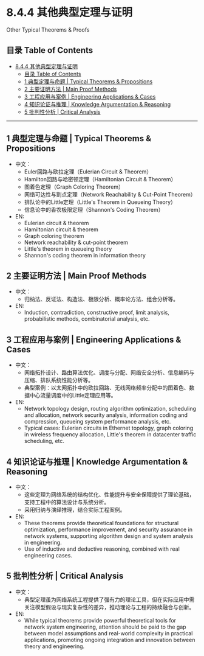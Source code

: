# 8.4.4 其他典型定理与证明

Other Typical Theorems & Proofs

## 目录 Table of Contents

- [8.4.4 其他典型定理与证明](#844-其他典型定理与证明)
  - [目录 Table of Contents](#目录-table-of-contents)
  - [1 典型定理与命题 | Typical Theorems \& Propositions](#1-典型定理与命题--typical-theorems--propositions)
  - [2 主要证明方法 | Main Proof Methods](#2-主要证明方法--main-proof-methods)
  - [3 工程应用与案例 | Engineering Applications \& Cases](#3-工程应用与案例--engineering-applications--cases)
  - [4 知识论证与推理 | Knowledge Argumentation \& Reasoning](#4-知识论证与推理--knowledge-argumentation--reasoning)
  - [5 批判性分析 | Critical Analysis](#5-批判性分析--critical-analysis)

---

## 1 典型定理与命题 | Typical Theorems & Propositions

- 中文：
  - Euler回路与欧拉定理（Eulerian Circuit & Theorem）
  - Hamilton回路与哈密顿定理（Hamiltonian Circuit & Theorem）
  - 图着色定理（Graph Coloring Theorem）
  - 网络可达性与割点定理（Network Reachability & Cut-Point Theorem）
  - 排队论中的Little定理（Little's Theorem in Queueing Theory）
  - 信息论中的香农极限定理（Shannon's Coding Theorem）
- EN:
  - Eulerian circuit & theorem
  - Hamiltonian circuit & theorem
  - Graph coloring theorem
  - Network reachability & cut-point theorem
  - Little's theorem in queueing theory
  - Shannon's coding theorem in information theory

## 2 主要证明方法 | Main Proof Methods

- 中文：
  - 归纳法、反证法、构造法、极限分析、概率论方法、组合分析等。
- EN:
  - Induction, contradiction, constructive proof, limit analysis, probabilistic methods, combinatorial analysis, etc.

## 3 工程应用与案例 | Engineering Applications & Cases

- 中文：
  - 网络拓扑设计、路由算法优化、调度与分配、网络安全分析、信息编码与压缩、排队系统性能分析等。
  - 典型案例：以太网拓扑中的欧拉回路、无线网络频率分配中的图着色、数据中心流量调度中的Little定理应用等。
- EN:
  - Network topology design, routing algorithm optimization, scheduling and allocation, network security analysis, information coding and compression, queueing system performance analysis, etc.
  - Typical cases: Eulerian circuits in Ethernet topology, graph coloring in wireless frequency allocation, Little's theorem in datacenter traffic scheduling, etc.

## 4 知识论证与推理 | Knowledge Argumentation & Reasoning

- 中文：
  - 这些定理为网络系统的结构优化、性能提升与安全保障提供了理论基础，支持工程中的算法设计与系统分析。
  - 采用归纳与演绎推理，结合实际工程案例。
- EN:
  - These theorems provide theoretical foundations for structural optimization, performance improvement, and security assurance in network systems, supporting algorithm design and system analysis in engineering.
  - Use of inductive and deductive reasoning, combined with real engineering cases.

## 5 批判性分析 | Critical Analysis

- 中文：
  - 典型定理虽为网络系统工程提供了强有力的理论工具，但在实际应用中需关注模型假设与现实复杂性的差异，推动理论与工程的持续融合与创新。
- EN:
  - While typical theorems provide powerful theoretical tools for network system engineering, attention should be paid to the gap between model assumptions and real-world complexity in practical applications, promoting ongoing integration and innovation between theory and engineering.
